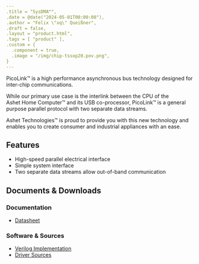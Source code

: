 ```yaml
---
.title = "SysDMA™",
.date = @date("2024-05-01T00:00:00"),
.author = "Felix \"xq\" Queißner",
.draft = false,
.layout = "product.html",
.tags = [ "product" ],
.custom = {
  .component = true,
  .image = "/img/chip-tssop20.pov.png",
}
---
```

<p>PicoLink™ is a high performance asynchronous bus technology designed for inter-chip communications.</p>

<p>While our primary use case is the interlink between the CPU of the Ashet&nbsp;Home&nbsp;Computer™ and its USB co-processor, PicoLink™ is a general purpose parallel protocol with two separate data streams.</p>

<p>Ashet&nbsp;Technologies™ is proud to provide you with this new technology and enables you to create consumer and industrial appliances with an ease.</p>

<h2>Features</h2>

<ul>
  <li>High-speed parallel electrical interface</li>
  <li>Simple system interface</li>
  <li>Two separate data streams allow out-of-band communication</li>
</ul>

<h2>Documents &amp; Downloads</h2>

<h3>Documentation</h3>

<ul>
  <li><a href="">Datasheet</a></li>
</ul>

<h3>Software &amp; Sources</h3>

<ul>
  <li><a href="https://git.random-projects.net/Ashet-Technologies/ACT-HC/src/branch/master/src/modules/picolink.v" target="_blank">Verilog Implementation</a></li>
  <li><a href="" target="_blank">Driver Sources</a></li>
</ul>